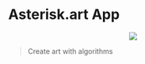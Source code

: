 # Asterisk.art App

<p align="center">
	<a href="https://circleci.com/gh/asterisk-art/app/tree/main" rel="nofollow">
		<img src="https://circleci.com/gh/asterisk-art/app/tree/main.svg?style=svg">
	</a>
</p>

> Create art with algorithms
